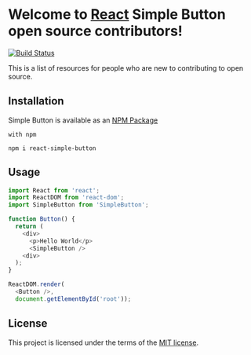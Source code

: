 # Welcome to [React](https://reactjs.org/) Simple Button open source contributors!

[![Build Status](https://travis-ci.org/rebyoliveira/react-simple-button.svg?branch=master)](https://travis-ci.org/rebyoliveira/react-simple-button)

This is a list of resources for people who are new to contributing to open source.

## Installation

Simple Button is available as an [NPM Package](https://www.npmjs.com/package/react-simple-button)

`with npm`

`npm i react-simple-button`

## Usage

```javascript
import React from 'react';
import ReactDOM from 'react-dom';
import SimpleButton from 'SimpleButton';

function Button() {
  return (
    <div>
      <p>Hello World</p>
      <SimpleButton />
    <div>
  );
}

ReactDOM.render(
  <Button />,
  document.getElementById('root'));
```

## License

This project is licensed under the terms of the [MIT license](https://github.com/mui-org/material-ui/blob/master/LICENSE).
